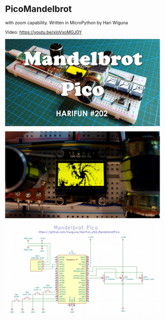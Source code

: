 # PicoMandelbrot

with zoom capability. Written in MicroPython by Hari Wiguna

Video:
https://youtu.be/xloVxoMGJ0Y

![Thumbnail](/ThumbnailSmaller.jpg)

![screenshot](/screenshot.jpg)

![Schematic](/SchematicScreenshot.jpg)
